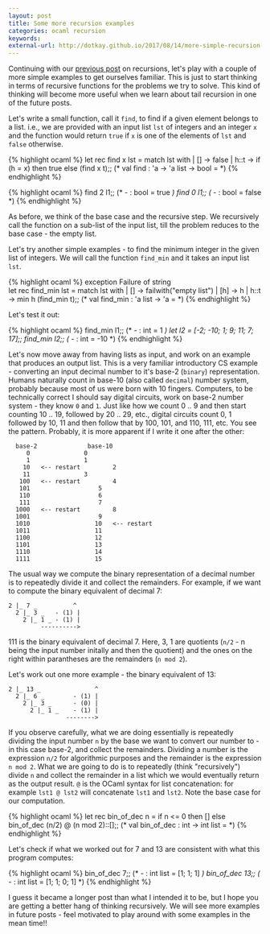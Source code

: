```yaml
---
layout: post
title: Some more recursion examples
categories: ocaml recursion
keywords:
external-url: http://dotkay.github.io/2017/08/14/more-simple-recursion-examples
---
```


Continuing with our [previous post](http://dotkay.github.io/2017/08/14/ocaml-recursion-simple/) on recursions, let's play with a couple of more simple examples to get ourselves familiar. This is just to start thinking in terms of recursive functions for the problems we try to solve. This kind of thinking will become more useful when we learn about tail recursion in one of the future posts.

Let's write a small function, call it `find`, to find if a given element belongs to a list. i.e., we are provided with an input list `lst` of integers and an integer `x` and the function would return `true` if `x` is one of the elements of `lst` and `false` otherwise.

{% highlight ocaml %}
let rec find x lst =
  match lst with
  | [] -> false
  | h::t -> if (h = x) then true else (find x t);;
(* val find : 'a -> 'a list -> bool = <fun> *)
{% endhighlight %}

{% highlight ocaml %}
find 2 l1;;
(* - : bool = true *)
find 0 l1;;
(* - : bool = false *)
{% endhighlight %}

As before, we think of the base case and the recursive step. We recursively call the function on a sub-list of the input list, till the problem reduces to the base case - the empty list.

Let's try another simple examples - to find the minimum integer in the given list of integers. We will call the function `find_min` and it takes an input list `lst`.

{% highlight ocaml %}
exception Failure of string                   
let rec find_min lst =
  match lst with
  | [] -> failwith("empty list")
  | [h] -> h
  | h::t -> min h (find_min t);;
(* val find_min : 'a list -> 'a = <fun> *)
{% endhighlight %}

Let's test it out:

{% highlight ocaml %}
find_min l1;;
(* - : int = 1 *)
let l2 = [-2; -10; 1; 9; 11; 7; 17];;
find_min l2;;
(* - : int = -10 *)
{% endhighlight %}

Let's now move away from having lists as input, and work on an example that produces an output list. This is a very familiar introductory CS example - converting an input decimal number to it's base-2 (`binary`) representation. Humans naturally count in base-10 (also called `decimal`) number system, probably because most of us were born with 10 fingers. Computers, to be technically correct I should say digital circuits, work on base-2 number system - they know `0` and `1`. Just like how we count 0 .. 9 and then start counting 10 .. 19, followed by 20 .. 29, etc., digital circuits  count 0, 1 followed by 10, 11 and then follow that by 100, 101, and 110,  111, etc. You see the pattern. Probably, it is more apparent if I write it one after the other:


      base-2    	   	  base-10
	     0  	  	     0
	     1  	  	     1
	    10 	 <-- restart	     2
	    11 		 	     3
	   100   <-- restart 	     4
	   101 	 	     	     5
	   110 	 	     	     6
	   111 	 	     	     7
	  1000 	 <-- restart 	     8
	  1001 	 	     	     9
	  1010 	 	    	    10   <-- restart
	  1011 	  	       	    11 
	  1100           	    12
	  1101           	    13
	  1110           	    14
	  1111           	    15

The usual way we compute the binary representation of a decimal number is to repeatedly divide it and collect the remainders. For example, if we want to compute the binary equivalent of decimal 7:

    2 |_ 7 _          ^
      2 |_ 3 _   - (1) |
        2 |_ 1 _ - (1) |
             ---------->

111 is the binary equivalent of decimal 7. Here, 3, 1 are quotients (`n/2` - n being the input number initally and then the quotient) and the ones on the right within parantheses are the remainders (`n mod 2`).

Let's work out one more example - the binary equivalent of 13:

    2 |_ 13 _               ^
      2 |_ 6 _        - (1) |
        2 |_ 3 _      - (0) |
          2 |_ 1 _    - (1) |
                    -------->

If you observe carefully, what we are doing essentially is repeatedly dividing the input number `n` by the base we want to convert our number to - in this case base-2, and collect the remainders. Dividing a number is the expression `n/2` for algorithmic purposes and the remainder is the expression `n mod 2`. What we are going to do is to repeatedly (think "recursively") divide `n` and collect the remainder in a list which we would eventually return as the output result. `@` is the OCaml syntax for list concatenation: for example `lst1 @ lst2` will concatenate `lst1` and `lst2`. Note the base case for our computation.

{% highlight ocaml %}
let rec bin_of_dec n =
  if n <= 0 then []
  else bin_of_dec (n/2) @ (n mod 2)::[];;
(* val bin_of_dec : int -> int list = <fun> *)
{% endhighlight %}

Let's check if what we worked out for 7 and 13 are consistent with what this program computes:

{% highlight ocaml %}
bin_of_dec 7;;
(* - : int list = [1; 1; 1] *)
bin_of_dec 13;;
(* - : int list = [1; 1; 0; 1] *)
{% endhighlight %}

I guess it became a longer post than what I intended it to be, but I hope you are getting a better hang of thinking recursively. We will see more examples in future posts - feel motivated to play around with some examples in the mean time!!